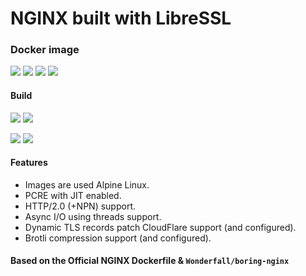 # **NGINX** built with **LibreSSL**

### Docker image

[![](https://images.microbadger.com/badges/image/denji/nginx-libressl.svg)](https://microbadger.com/images/denji/nginx-libressl) [![](https://img.shields.io/docker/automated/denji/nginx-libressl.svg)](https://hub.docker.com/r/denji/nginx-libressl/builds/) [![](https://img.shields.io/docker/pulls/denji/nginx-libressl.svg)](https://hub.docker.com/r/denji/nginx-libressl/) [![](https://img.shields.io/docker/stars/denji/nginx-libressl.svg)](https://hub.docker.com/r/denji/nginx-libressl/)

#### Build

[![](https://images.microbadger.com/badges/version/denji/nginx-libressl:stable-alpine.svg)](https://microbadger.com/images/denji/nginx-libressl:stable-alpine "denji/nginx-libressl:stable-alpine") [![](https://images.microbadger.com/badges/image/denji/nginx-libressl:stable-alpine.svg)](https://microbadger.com/images/denji/nginx-libressl:stable-alpine "denji/nginx-libressl:stable-alpine")

[![](https://images.microbadger.com/badges/version/denji/nginx-libressl:mainline-alpine.svg)](https://microbadger.com/images/denji/nginx-libressl:mainline-alpine "nginx-libressl:mainline-alpine") [![](https://images.microbadger.com/badges/image/denji/nginx-libressl:mainline-alpine.svg)](https://microbadger.com/images/denji/nginx-libressl:mainline-alpine "nginx-libressl:mainline-alpine")

#### Features

- Images are used Alpine Linux.
- PCRE with JIT enabled.
- HTTP/2.0 (+NPN) support.
- Async I/O using threads support.
- Dynamic TLS records patch CloudFlare support (and configured).
- Brotli compression support (and configured).

#### Based on the Official NGINX Dockerfile & `Wonderfall/boring-nginx`
